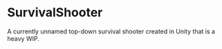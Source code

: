 # SurvivalShooter
A currently unnamed top-down survival shooter created in Unity that is a heavy WIP.
